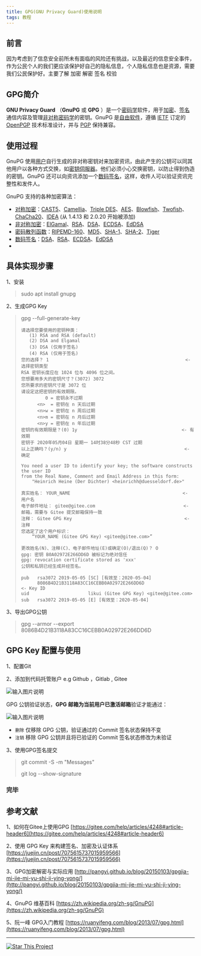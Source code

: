 ```yaml
---
title: GPG(GNU Privacy Guard)使用说明
tags: 教程
---
```

## 前言

因为考虑到了信息安全前所未有面临的风险还有挑战，以及最近的信息安全事件，作为公民个人的我们更应该保护好自己的隐私信息，个人隐私信息也是资源，需要我们公民保护好。主要了解 加密 解密 签名 校验

## GPG简介

**GNU Privacy Guard** （**GnuPG** 或  **GPG** ）是一个[密码学](https://zh.wikipedia.org/wiki/%E5%AF%86%E7%A0%81%E5%AD%A6 "密码学")软件，用于[加密](https://zh.wikipedia.org/wiki/%E5%8A%A0%E5%AF%86 "加密")、[签名](https://zh.wikipedia.org/wiki/%E6%95%B8%E4%BD%8D%E7%B0%BD%E7%AB%A0 "数码签名")通信内容及管理[非对称密码学](https://zh.wikipedia.org/wiki/%E5%85%AC%E5%BC%80%E5%AF%86%E9%92%A5%E5%8A%A0%E5%AF%86 "公开密钥加密")的密钥。GnuPG 是[自由软件](https://zh.wikipedia.org/wiki/%E8%87%AA%E7%94%B1%E8%BD%AF%E4%BB%B6 "自由软件")，遵循 [IETF](https://zh.wikipedia.org/wiki/%E4%BA%92%E8%81%94%E7%BD%91%E5%B7%A5%E7%A8%8B%E5%B7%A5%E4%BD%9C%E5%B0%8F%E7%BB%84 "互联网工程工作小组") 订定的 [OpenPGP](https://zh.wikipedia.org/wiki/OpenPGP "OpenPGP") 技术标准设计，并与 [PGP](https://zh.wikipedia.org/wiki/PGP "PGP") 保持兼容。

## 使用过程

GnuPG 使用[用户](https://zh.wikipedia.org/wiki/%E4%BD%BF%E7%94%A8%E8%80%85 "用户")自行生成的非对称密钥对来加密资讯，由此产生的公钥可以同其他用户以各种方式交换，如[密钥伺服器](https://zh.wikipedia.org/w/index.php?title=%E5%AF%86%E9%91%B0%E4%BC%BA%E6%9C%8D%E5%99%A8&action=edit&redlink=1 "密钥伺服器（页面不存在）")。他们必须小心交换密钥，以防止得到伪造的密钥。GnuPG 还可以向资讯添加一个[数码签名](https://zh.wikipedia.org/wiki/%E6%95%B0%E4%BD%8D%E7%AD%BE%E5%90%8D "数码签名")，这样，收件人可以验证资讯完整性和发件人。

GnuPG 支持的各种加密算法：

* [对称加密](https://zh.wikipedia.org/wiki/%E5%AF%B9%E7%A7%B0%E5%8A%A0%E5%AF%86 "对称加密")：[CAST5](https://zh.wikipedia.org/w/index.php?title=CAST5&action=edit&redlink=1)、[Camellia](https://zh.wikipedia.org/wiki/Camellia "Camellia")、[Triple DES](https://zh.wikipedia.org/wiki/Triple_DES "Triple DES")、[AES](https://zh.wikipedia.org/wiki/%E9%AB%98%E7%B4%9A%E5%8A%A0%E5%AF%86%E6%A8%99%E6%BA%96 "高级加密标准")、[Blowfish](https://zh.wikipedia.org/wiki/Blowfish "Blowfish")、[Twofish](https://zh.wikipedia.org/wiki/Twofish "Twofish")、[ChaCha20](https://zh.wikipedia.org/wiki/ChaCha20 "ChaCha20")、[IDEA](https://zh.wikipedia.org/wiki/IDEA "IDEA") (从 1.4.13 和 2.0.20 开始被添加)
* [非对称加密](https://zh.wikipedia.org/wiki/%E9%9D%9E%E5%AF%B9%E7%A7%B0%E5%8A%A0%E5%AF%86 "非对称加密")：[ElGamal](https://zh.wikipedia.org/wiki/ElGamal "ElGamal")、[RSA](https://zh.wikipedia.org/wiki/RSA%E5%8A%A0%E5%AF%86%E6%BC%94%E7%AE%97%E6%B3%95 "RSA加密算法")、[DSA](https://zh.wikipedia.org/wiki/%E6%95%B0%E5%AD%97%E7%AD%BE%E5%90%8D%E7%AE%97%E6%B3%95 "数码签名算法")、[ECDSA](https://zh.wikipedia.org/wiki/ECDSA "ECDSA")、[EdDSA](https://zh.wikipedia.org/wiki/EdDSA "EdDSA")
* [密码散列函数](https://zh.wikipedia.org/wiki/%E5%AF%86%E7%A0%81%E6%95%A3%E5%88%97%E5%87%BD%E6%95%B0 "密码散列函数")：[RIPEMD-160](https://zh.wikipedia.org/wiki/RIPEMD-160 "RIPEMD-160")、[MD5](https://zh.wikipedia.org/wiki/MD5 "MD5")、[SHA-1](https://zh.wikipedia.org/wiki/SHA-1 "SHA-1")、[SHA-2](https://zh.wikipedia.org/wiki/SHA-2 "SHA-2")、[Tiger](https://zh.wikipedia.org/w/index.php?title=Tiger&action=edit&redlink=1)
* [数码签名](https://zh.wikipedia.org/wiki/%E6%95%B8%E5%AD%97%E7%B0%BD%E5%90%8D "数码签名")：[DSA](https://zh.wikipedia.org/wiki/%E6%95%B0%E5%AD%97%E7%AD%BE%E5%90%8D%E7%AE%97%E6%B3%95 "数码签名算法")、[RSA](https://zh.wikipedia.org/wiki/RSA%E5%8A%A0%E5%AF%86%E6%BC%94%E7%AE%97%E6%B3%95 "RSA加密算法")、[ECDSA](https://zh.wikipedia.org/wiki/ECDSA "ECDSA")、[EdDSA](https://zh.wikipedia.org/wiki/EdDSA "EdDSA")
* 

## 具体实现步骤  

1、安装

> sudo apt install gnupg  

2、生成GPG Key

> gpg --full-generate-key
>
> ```
> 请选择您要使用的密钥种类：
>    (1) RSA and RSA (default)
>    (2) DSA and Elgamal
>    (3) DSA (仅用于签名)
>    (4) RSA (仅用于签名)
> 您的选择？ 1                                                   <- 选择密钥类型
> RSA 密钥长度应在 1024 位与 4096 位之间。
> 您想要用多大的密钥尺寸？(3072) 3072
> 您所要求的密钥尺寸是 3072 位
> 请设定这把密钥的有效期限。
>          0 = 密钥永不过期
>       <n>  = 密钥在 n 天后过期
>       <n>w = 密钥在 n 周后过期
>       <n>m = 密钥在 n 月后过期
>       <n>y = 密钥在 n 年后过期
> 密钥的有效期限是？(0) 1y                                       <- 有效期
> 密钥于 2020年05月04日 星期一 14时38分48秒 CST 过期
> 以上正确吗？(y/n) y                                            <- 确定
>
> You need a user ID to identify your key; the software constructs the user ID
> from the Real Name, Comment and Email Address in this form:
>     "Heinrich Heine (Der Dichter) <heinrichh@duesseldorf.de>"
>
> 真实姓名： YOUR_NAME                                          <- 用户名
> 电子邮件地址： gitee@gitee.com                                 <- 邮箱，需要与 Gitee 提交邮箱保持一致
> 注释： Gitee GPG Key                                          <- 注释
> 您选定了这个用户标识：
>     “YOUR_NAME (Gitee GPG Key) <gitee@gitee.com>”
>
> 更改姓名(N)、注释(C)、电子邮件地址(E)或确定(O)/退出(Q)？ O
> gpg: 密钥 B0A02972E266DD6D 被标记为绝对信任
> gpg: revocation certificate stored as 'xxx'
> 公钥和私钥已经生成并经签名。
>
> pub   rsa3072 2019-05-05 [SC] [有效至：2020-05-04]
>       8086B4D21B3118A83CC16CEBB0A02972E266DD6D                 <- Key ID
> uid                      likui (Gitee GPG Key) <gitee@gitee.com>
> sub   rsa3072 2019-05-05 [E] [有效至：2020-05-04]
> ```

3、导出GPG公钥

> gpg --armor --export 8086B4D21B3118A83CC16CEBB0A02972E266DD6D

## GPG Key 配置与使用

1、配置Git

2、添加到代码托管账户 e.g Github ，Gitlab , Gitee  

![输入图片说明](https://gitee.com/uploads/images/2019/0506/150932_746867da_2118102.png "屏幕截图.png")

GPG 公钥验证状态，**GPG 邮箱为当前用户已激活邮箱**验证才能通过：

![输入图片说明](https://gitee.com/uploads/images/2019/0506/151235_bdda7f4c_340906.png "gpg_gitee_1.png")

* `删除` 仅移除 GPG 公钥，验证通过的 Commit 签名状态保持不变
* `注销` 移除 GPG 公钥并且将已验证的 Commit 签名状态修改为未验证

3、使用GPG签名提交

> git commit -S -m "Messages"
>
> git log --show-signature

### 完毕

## 参考文献

1、如何在Gitee上使用GPG [https://gitee.com/help/articles/4248#article-header6](https://gitee.com/help/articles/4248#article-header6)  

2、使用 GPG Key 来构建签名、加密及认证体系 [https://juejin.cn/post/7075615737015959566](https://juejin.cn/post/7075615737015959566)

3、GPG加密解密与实际应用 [http://pangyi.github.io/blog/20150103/gpgjia-mi-jie-mi-yu-shi-ji-ying-yong/](http://pangyi.github.io/blog/20150103/gpgjia-mi-jie-mi-yu-shi-ji-ying-yong/)

4、GnuPG 维基百科 [https://zh.wikipedia.org/zh-sg/GnuPG](https://zh.wikipedia.org/zh-sg/GnuPG)

5、阮一峰 GPG入门教程 [https://ruanyifeng.com/blog/2013/07/gpg.html](https://ruanyifeng.com/blog/2013/07/gpg.html)



<!--more-->

---

[![Star This Project](https://img.shields.io/github/stars/kitian616/jekyll-TeXt-theme.svg?label=Stars&style=social)](https://github.com/kitian616/jekyll-TeXt-theme/)